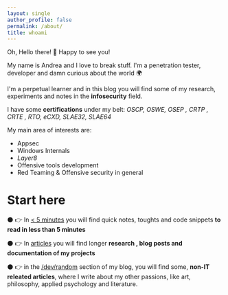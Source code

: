 ```yaml
---
layout: single
author_profile: false
permalink: /about/
title: whoami
---
```


Oh, Hello there! 👋 Happy to see you! 

My name is Andrea and I love to break stuff. I'm a penetration tester, developer and damn curious about the world 🌍

I'm a perpetual learner and in this blog you will find some of my research, experiments and  notes in the **infosecurity** field.  

I have some **certifications** under my belt: _OSCP, OSWE,  OSEP , CRTP , CRTE , RTO, eCXD, SLAE32, SLAE64_


My main area of interests are:

*  Appsec
*  Windows Internals 
*  _Layer8_ 
*  Offensive tools development 
*  Red Teaming & Offensive security in general 



# Start here 


⚫ 👉 In [< 5 minutes](/minutes/) you will find quick notes, toughts and code snippets **to read in less than 5 minutes**

⚫ 👉 In [articles](/articles/) you will find longer **research , blog posts and  documentation of my projects**

⚫ 👉 in the  [/dev/random](/dev/random/) section of my blog, you will find some, **non-IT releated articles**, where I write about my other passions, like art, philosophy, applied psychology and literature. 





